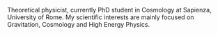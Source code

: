 Theoretical physicist, currently PhD student in Cosmology at Sapienza, University of Rome. 
My scientific interests are mainly focused on Gravitation, Cosmology and High Energy Physics.
